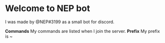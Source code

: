 Welcome to NEP bot
=================

I was made by @NEP#3199 as a small bot for discord.

**Commands**
My commands are listed when I join the server.
**Prefix** 
My prefix is ~

